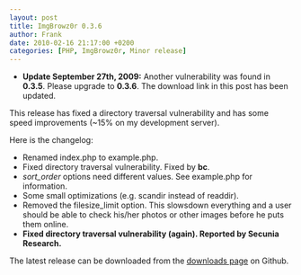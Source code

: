 ```yaml
---
layout: post
title: ImgBrowz0r 0.3.6
author: Frank
date: 2010-02-16 21:17:00 +0200
categories: [PHP, ImgBrowz0r, Minor release]
---
```


<ul class="green-list">
    <li><strong>Update September 27th, 2009:</strong> Another vulnerability
    was found in <strong>0.3.5</strong>. Please upgrade to <strong>0.3.6</strong>.
    The download link in this post has been updated.</li>
</ul>

This release has fixed a directory traversal vulnerability and has some speed
improvements (~15% on my development server).

Here is the changelog:

 - Renamed index.php to example.php.
 - Fixed directory traversal vulnerability. Fixed by **bc**.
 - *sort_order* options need different values. See example.php for information.
 - Some small optimizations (e.g. scandir instead of readdir).
 - Removed the filesize_limit option. This slowsdown everything and a user should
   be able to check his/her photos or other images before he puts them online.
 - **Fixed directory traversal vulnerability (again). Reported by Secunia Research.**

The latest release can be downloaded from the [downloads page](http://github.com/FSX/imgbrowz0r/downloads)
on Github.
